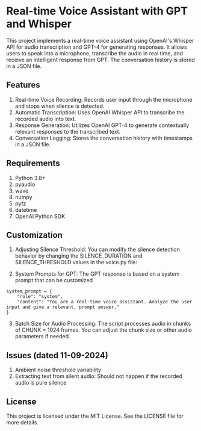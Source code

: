 <h1>Real-time Voice Assistant with GPT and Whisper</h1>

This project implements a real-time voice assistant using OpenAI's Whisper API for audio transcription and GPT-4 for generating responses. It allows users to speak into a microphone, transcribe the audio in real time, and receive an intelligent response from GPT. The conversation history is stored in a JSON file.

<h2>Features</h2>

1. Real-time Voice Recording: Records user input through the microphone and stops when silence is detected.
2. Automatic Transcription: Uses OpenAI Whisper API to transcribe the recorded audio into text.
3. Response Generation: Utilizes OpenAI GPT-4 to generate contextually relevant responses to the transcribed text.
4. Conversation Logging: Stores the conversation history with timestamps in a JSON file.

<h2>Requirements</h2>

1. Python 3.8+
2. pyaudio
3. wave
4. numpy
5. pytz
6. datetime
7. OpenAI Python SDK

<h2>Customization</h2>

1. Adjusting Silence Threshold: You can modify the silence detection behavior by changing the SILENCE_DURATION and SILENCE_THRESHOLD values in the voice.py file:

2. System Prompts for GPT: The GPT response is based on a system prompt that can be customized

```
system_prompt = {
    "role": "system",
    "content": "You are a real-time voice assistant. Analyze the user input and give a relevant, prompt answer."
}
```

3. Batch Size for Audio Processing: The script processes audio in chunks of CHUNK = 1024 frames. You can adjust the chunk size or other audio parameters if needed.

<h2>Issues (dated 11-09-2024)</h2>

1. Ambient noise threshold variability
2. Extracting text from silent audio: Should not happen if the recorded audio is pure silence

<h2>License</h2>
This project is licensed under the MIT License. See the LICENSE file for more details.
